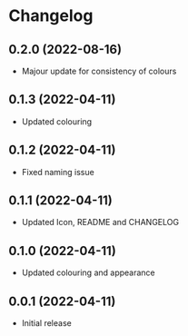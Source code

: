 # Changelog

## 0.2.0 (2022-08-16)
- Majour update for consistency of colours

## 0.1.3 (2022-04-11)
- Updated colouring

## 0.1.2 (2022-04-11)
- Fixed naming issue

## 0.1.1 (2022-04-11)
- Updated Icon, README and CHANGELOG

## 0.1.0 (2022-04-11)
- Updated colouring and appearance

## 0.0.1 (2022-04-11)
- Initial release